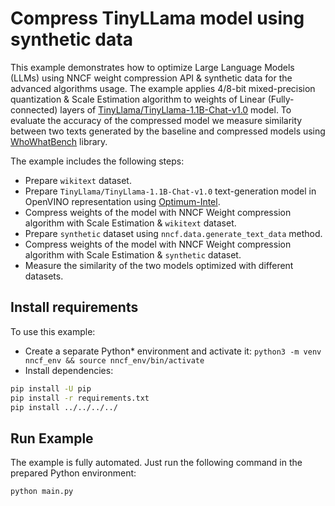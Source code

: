 # Compress TinyLLama model using synthetic data

This example demonstrates how to optimize Large Language Models (LLMs) using NNCF weight compression API & synthetic data for the advanced algorithms usage. The example applies 4/8-bit mixed-precision quantization & Scale Estimation algorithm to weights of Linear (Fully-connected) layers of [TinyLlama/TinyLlama-1.1B-Chat-v1.0](https://huggingface.co/TinyLlama/TinyLlama-1.1B-Chat-v1.0) model.
To evaluate the accuracy of the compressed model we measure similarity between two texts generated by the baseline and compressed models using [WhoWhatBench](https://github.com/openvinotoolkit/openvino.genai/tree/master/tools/who_what_benchmark) library.

The example includes the following steps:

- Prepare `wikitext` dataset.
- Prepare `TinyLlama/TinyLlama-1.1B-Chat-v1.0` text-generation model in OpenVINO representation using [Optimum-Intel](https://huggingface.co/docs/optimum/intel/inference).
- Compress weights of the model with NNCF Weight compression algorithm with Scale Estimation & `wikitext` dataset.
- Prepare `synthetic` dataset using `nncf.data.generate_text_data` method.
- Compress weights of the model with NNCF Weight compression algorithm with Scale Estimation & `synthetic` dataset.
- Measure the similarity of the two models optimized with different datasets.

## Install requirements

To use this example:

- Create a separate Python* environment and activate it: `python3 -m venv nncf_env && source nncf_env/bin/activate`
- Install dependencies:

```bash
pip install -U pip
pip install -r requirements.txt
pip install ../../../../
```

## Run Example

The example is fully automated. Just run the following command in the prepared Python environment:

```bash
python main.py
```
